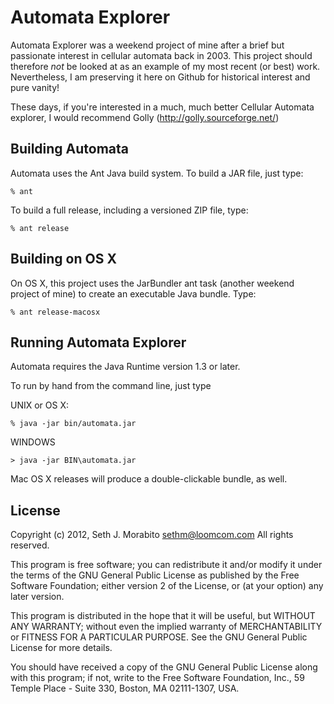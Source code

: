 Automata Explorer
=================

Automata Explorer was a weekend project of mine after a brief but
passionate interest in cellular automata back in 2003. This project
should therefore _not_ be looked at as an example of my most recent
(or best) work.  Nevertheless, I am preserving it here on Github for
historical interest and pure vanity!

These days, if you're interested in a much, much better Cellular
Automata explorer, I would recommend Golly (http://golly.sourceforge.net/)

Building Automata
-----------------

Automata uses the Ant Java build system. To build a JAR file, just type:

    % ant


To build a full release, including a versioned ZIP file, type:

    % ant release

Building on OS X
----------------

On OS X, this project uses the JarBundler ant task (another weekend
project of mine) to create an executable Java bundle. Type:

    % ant release-macosx


Running Automata Explorer
-------------------------

Automata requires the Java Runtime version 1.3 or later.

To run by hand from the command line, just type

UNIX or OS X:

    % java -jar bin/automata.jar

WINDOWS

    > java -jar BIN\automata.jar


Mac OS X releases will produce a double-clickable bundle, as well.


License
-------

Copyright (c) 2012, Seth J. Morabito <sethm@loomcom.com> All rights reserved.

This program is free software; you can redistribute it and/or modify it
under the terms of the GNU General Public License as published by the Free
Software Foundation; either version 2 of the License, or (at your option)
any later version.

This program is distributed in the hope that it will be useful, but WITHOUT
ANY WARRANTY; without even the implied warranty of MERCHANTABILITY or
FITNESS FOR A PARTICULAR PURPOSE.  See  the GNU General Public License for
more details.

You should have received a copy of the GNU General Public License along with
this program; if not, write to the Free Software Foundation, Inc., 59 Temple
Place - Suite 330, Boston, MA  02111-1307, USA.
